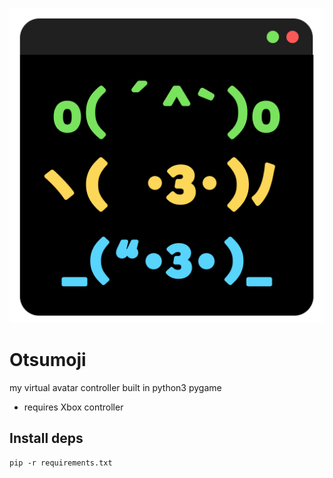 ![icon](icon.png)

# Otsumoji

my virtual avatar controller built in python3 pygame

- requires Xbox controller


## Install deps

```
pip -r requirements.txt

```